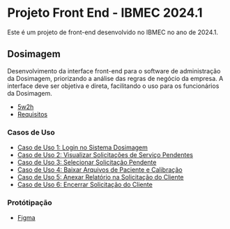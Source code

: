 # Projeto Front End - IBMEC 2024.1

Este é um projeto de front-end desenvolvido no IBMEC no ano de 2024.1.

## Dosimagem

Desenvolvimento da interface front-end para o software de administração da Dosimagem, priorizando a análise das regras de negócio da empresa. A interface deve ser objetiva e direta, facilitando o uso para os funcionários da Dosimagem. 

- [5w2h](/documentos/5w2h.md)
- [Requisitos](/documentos/requisitos.md)

### Casos de Uso
- [Caso de Uso 1: Login no Sistema Dosimagem](/documentos/casos_de_uso/caso_de_uso_1.md)
- [Caso de Uso 2: Visualizar Solicitações de Serviço Pendentes](/documentos/casos_de_uso/caso_de_uso_2.md)
- [Caso de Uso 3: Selecionar Solicitação Pendente](/documentos/casos_de_uso/caso_de_uso_3.md)
- [Caso de Uso 4: Baixar Arquivos de Paciente e Calibração](/documentos/casos_de_uso/caso_de_uso_4.md)
- [Caso de Uso 5: Anexar Relatório na Solicitação do Cliente](/documentos/casos_de_uso/caso_de_uso_5.md)
- [Caso de Uso 6: Encerrar Solicitação do Cliente](/documentos/casos_de_uso/caso_de_uso_6.md)

### Protótipação
- [Figma](https://www.figma.com/file/d37rEcxuq8tTHwQnC02UMY/Dosimagem?type=design&node-id=0%3A1&mode=design&t=RYlApjQBaMTRbX0R-1)
